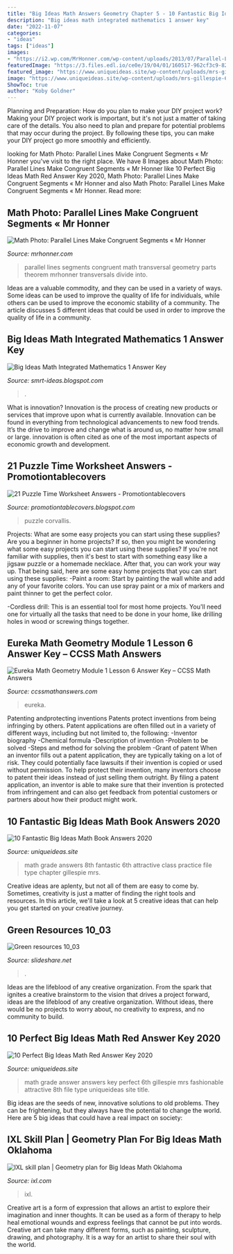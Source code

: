 ```yaml
---
title: "Big Ideas Math Answers Geometry Chapter 5 - 10 Fantastic Big Ideas Math Book Answers 2020"
description: "Big ideas math integrated mathematics 1 answer key"
date: "2022-11-07"
categories:
- "ideas"
tags: ["ideas"]
images:
- "https://i2.wp.com/MrHonner.com/wp-content/uploads/2013/07/Parallel-Lines-Congruent-Segments.jpg"
featuredImage: "https://3.files.edl.io/ce0e/19/04/01/160517-962cf3c9-82b6-432e-8d11-74de355970c3.jpeg"
featured_image: "https://www.uniqueideas.site/wp-content/uploads/mrs-gillespie-6th-grade-math-page-2-9.jpg"
image: "https://www.uniqueideas.site/wp-content/uploads/mrs-gillespie-6th-grade-math-page-2-9.jpg"
ShowToc: true
author: "Koby Goldner"
---
```



Planning and Preparation: How do you plan to make your DIY project work?
Making your DIY project work is important, but it's not just a matter of taking care of the details. You also need to plan and prepare for potential problems that may occur during the project. By following these tips, you can make your DIY project go more smoothly and efficiently.

	

		
looking for Math Photo: Parallel Lines Make Congruent Segments « Mr Honner you've visit to the right place. We have 8 Images about Math Photo: Parallel Lines Make Congruent Segments « Mr Honner like 10 Perfect Big Ideas Math Red Answer Key 2020, Math Photo: Parallel Lines Make Congruent Segments « Mr Honner and also Math Photo: Parallel Lines Make Congruent Segments « Mr Honner. Read more:
		
    
## Math Photo: Parallel Lines Make Congruent Segments « Mr Honner

<img loading=lazy src="https://i2.wp.com/MrHonner.com/wp-content/uploads/2013/07/Parallel-Lines-Congruent-Segments.jpg" onerror="this.onerror=null;this.src='https://tse1.mm.bing.net/th?id=OIP.Ac-Rm2E6DyDI0au5e4bohwHaFj&amp;pid=15.1';" alt="Math Photo: Parallel Lines Make Congruent Segments « Mr Honner">

_Source: mrhonner.com_

>parallel lines segments congruent math transversal geometry parts theorem mrhonner transversals divide into. 

	

Ideas are a valuable commodity, and they can be used in a variety of ways. Some ideas can be used to improve the quality of life for individuals, while others can be used to improve the economic stability of a community. The article discusses 5 different ideas that could be used in order to improve the quality of life in a community.

    
## Big Ideas Math Integrated Mathematics 1 Answer Key

<img loading=lazy src="https://imgv2-1-f.scribdassets.com/img/document/240309241/298x396/b43674b2cb/1578536429?v=1" onerror="this.onerror=null;this.src='https://tse1.mm.bing.net/th?id=OIP.X8uCZ8HwXKi8LOQfKyiOCAAAAA&amp;pid=15.1';" alt="Big Ideas Math Integrated Mathematics 1 Answer Key">

_Source: smrt-ideas.blogspot.com_

>. 

	

What is innovation?
Innovation is the process of creating new products or services that improve upon what is currently available. Innovation can be found in everything from technological advancements to new food trends. It’s the drive to improve and change what is around us, no matter how small or large. innovation is often cited as one of the most important aspects of economic growth and development.

    
## 21 Puzzle Time Worksheet Answers - Promotiontablecovers

<img loading=lazy src="https://3.files.edl.io/ce0e/19/04/01/160517-962cf3c9-82b6-432e-8d11-74de355970c3.jpeg" onerror="this.onerror=null;this.src='https://tse3.mm.bing.net/th?id=OIP.c76q4FFA25yoS_1rt1pNggHaE4&amp;pid=15.1';" alt="21 Puzzle Time Worksheet Answers - Promotiontablecovers">

_Source: promotiontablecovers.blogspot.com_

>puzzle corvallis. 

	

Projects: What are some easy projects you can start using these supplies?
Are you a beginner in home projects? If so, then you might be wondering what some easy projects you can start using these supplies? If you're not familiar with supplies, then it's best to start with something easy like a jigsaw puzzle or a homemade necklace. After that, you can work your way up. That being said, here are some easy home projects that you can start using these supplies: 
-Paint a room: Start by painting the wall white and add any of your favorite colors. You can use spray paint or a mix of markers and paint thinner to get the perfect color. 

-Cordless drill: This is an essential tool for most home projects. You'll need one for virtually all the tasks that need to be done in your home, like drilling holes in wood or screwing things together.

    
## Eureka Math Geometry Module 1 Lesson 6 Answer Key – CCSS Math Answers

<img loading=lazy src="https://ccssmathanswers.com/wp-content/uploads/2021/04/Engage-NY-Math-Geometry-Module-1-Lesson-6-Example-Answer-Key-30-768x375.png" onerror="this.onerror=null;this.src='https://tse2.mm.bing.net/th?id=OIP.EARGrST5XW9zsn0dUWF4cgHaDn&amp;pid=15.1';" alt="Eureka Math Geometry Module 1 Lesson 6 Answer Key – CCSS Math Answers">

_Source: ccssmathanswers.com_

>eureka. 

	

Patenting andprotecting inventions
Patents protect inventions from being infringing by others. Patent applications are often filled out in a variety of different ways, including but not limited to, the following: 
-Inventor biography 
-Chemical formula 
-Description of invention 
-Problem to be solved 
-Steps and method for solving the problem 
-Grant of patent 
When an inventor fills out a patent application, they are typically taking on a lot of risk. They could potentially face lawsuits if their invention is copied or used without permission. To help protect their invention, many inventors choose to patent their ideas instead of just selling them outright. By filing a patent application, an inventor is able to make sure that their invention is protected from infringement and can also get feedback from potential customers or partners about how their product might work.

    
## 10 Fantastic Big Ideas Math Book Answers 2020

<img loading=lazy src="https://www.uniqueideas.site/wp-content/uploads/mrs-gillespie-6th-grade-math-page-2-9.jpg" onerror="this.onerror=null;this.src='https://tse1.mm.bing.net/th?id=OIP.uq6UlFVVrYB6F-AM5ivcuwHaJ4&amp;pid=15.1';" alt="10 Fantastic Big Ideas Math Book Answers 2020">

_Source: uniqueideas.site_

>math grade answers 8th fantastic 6th attractive class practice file type chapter gillespie mrs. 

	

Creative ideas are aplenty, but not all of them are easy to come by. Sometimes, creativity is just a matter of finding the right tools and resources. In this article, we'll take a look at 5 creative ideas that can help you get started on your creative journey.

    
## Green Resources 10_03

<img loading=lazy src="https://image.slidesharecdn.com/greenresources1003-150323104214-conversion-gate01/95/green-resources-1003-3-638.jpg?cb=1427125373" onerror="this.onerror=null;this.src='https://tse4.mm.bing.net/th?id=OIP.KQ6ssjeqxhVozMLfykz-hwHaJl&amp;pid=15.1';" alt="Green resources 10_03">

_Source: slideshare.net_

>. 

	

Ideas are the lifeblood of any creative organization. From the spark that ignites a creative brainstorm to the vision that drives a project forward, ideas are the lifeblood of any creative organization. Without ideas, there would be no projects to worry about, no creativity to express, and no community to build.

    
## 10 Perfect Big Ideas Math Red Answer Key 2020

<img loading=lazy src="https://www.uniqueideas.site/wp-content/uploads/mrs-gillespie-6th-grade-math-page-2-4.jpg" onerror="this.onerror=null;this.src='https://tse1.mm.bing.net/th?id=OIP.tL3QEJObawrTfxR6e0-PTAHaJ4&amp;pid=15.1';" alt="10 Perfect Big Ideas Math Red Answer Key 2020">

_Source: uniqueideas.site_

>math grade answer answers key perfect 6th gillespie mrs fashionable attractive 8th file type uniqueideas site title. 

	

Big ideas are the seeds of new, innovative solutions to old problems. They can be frightening, but they always have the potential to change the world. Here are 5 big ideas that could have a real impact on society:

    
## IXL Skill Plan | Geometry Plan For Big Ideas Math Oklahoma

<img loading=lazy src="https://www.ixl.com/assets/skill-plans/individual-skill-plans/big-ideas-math-oklahoma-geometry.png" onerror="this.onerror=null;this.src='https://tse2.mm.bing.net/th?id=OIP.1jUYE5gGYtKCmQfDw7dATQAAAA&amp;pid=15.1';" alt="IXL skill plan | Geometry plan for Big Ideas Math Oklahoma">

_Source: ixl.com_

>ixl. 

	

Creative art is a form of expression that allows an artist to explore their imagination and inner thoughts. It can be used as a form of therapy to help heal emotional wounds and express feelings that cannot be put into words. Creative art can take many different forms, such as painting, sculpture, drawing, and photography. It is a way for an artist to share their soul with the world.

